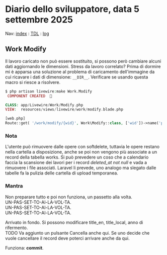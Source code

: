 # Diario dello sviluppatore, data 5 settembre 2025

Nav: [index](../index.md) : [TDL](../TDL.md) : [log](../../storage/logs/laravel.log)

## Work Modify

Il lavoro caricato non può essere sostituito, si possono però cambiare alcuni dati
aggiornando le dimensioni. Stress da lavoro correlato? Prima di dormire
mi è apparsa una soluzione al problema di caricamento dell'immagine
da cui ricavare i dati di dimensione: `__DIR__`. Verificare se usando
questa macro si riesce a risolvere.

```php
$ php artisan livewire:make Work.Modify
 COMPONENT CREATED  🤙

CLASS: app/Livewire/Work/Modify.php
VIEW:  resources/views/livewire/work/modify.blade.php

[web.php]
Route::get( '/work/modify/{wid}', Work\Modify::class, ['wid'])->name('photo-box-modify');
```

### Nota

L'utente può rimuovere dalle opere con softdelete,
tuttavia le opere restano nella cartella a disposizione,
anche se poi non vengono più associate a un record
della tabella works.
Si può prevedere un coso che a calendario faccia la
scansione dei lavori per i record *deleted_at not null* e vada a
rimuovere i file associati. Laravel li prevede,
uno analogo ma slegato dalle tabelle fa la pulizia delle cartella di upload temporanea.

### Mantra

Non preparare tutto e poi non funziona, un passetto alla volta.  
UN-PAS-SET-TO-Al-LA-VOL-TA.  
UN-PAS-SET-TO-Al-LA-VOL-TA.  
UN-PAS-SET-TO-Al-LA-VOL-TA.  

Arrivato in fondo. Si possono modificare title_en, title_local, anno di rifermento.  
TODO Va aggiunto un pulsante Cancella anche qui. Se uno decide che vuole cancellare il
record deve poterci arrivare anche da qui.

Funziona: **commit**.
